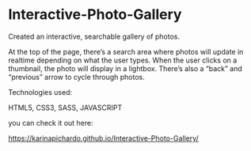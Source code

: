 # Interactive-Photo-Gallery

Created an interactive, searchable gallery of photos. 

At the top of the page, there’s a search area where photos will update in realtime depending on what the user types. When the user clicks on a thumbnail, the photo will display in a lightbox. There’s also a “back” and “previous” arrow to cycle through photos.

Technologies used: 

HTML5, CSS3, SASS, JAVASCRIPT

you can check it out here:

https://karinapichardo.github.io/Interactive-Photo-Gallery/
